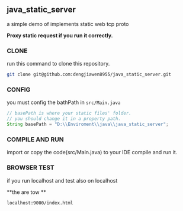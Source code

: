 ## java_static_server
a simple demo of implements static web tcp proto

**Proxy static request if you run it correctly.**

### CLONE

run this command to clone this  repository.



```bash
git clone git@github.com:dengjiawen8955/java_static_server.git
```

### CONFIG

you must config the bathPath in `src/Main.java` 

```java
// basePath is where your static files' folder. 
// you should change it in a property path.
String basePath = "D:\\Enviroment\\java\\java_static_server";

```


### COMPILE AND RUN

import or copy the code(src/Main.java) to your IDE compile and run it.



### BROWSER TEST

if you run localhost and test also on localhost

**the are tow **

```url
localhost:9000/index.html

```
